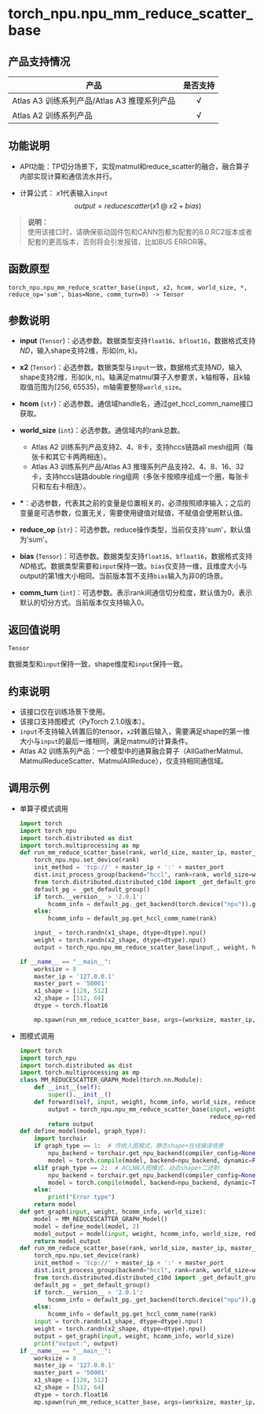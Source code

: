 # torch_npu.npu_mm_reduce_scatter_base

## 产品支持情况

| 产品                                                         | 是否支持 |
| ------------------------------------------------------------ | :------: |
|<term>Atlas A3 训练系列产品/Atlas A3 推理系列产品</term>            |    √     |
|<term>Atlas A2 训练系列产品</term>    | √  |

## 功能说明

-   API功能：TP切分场景下，实现matmul和reduce\_scatter的融合，融合算子内部实现计算和通信流水并行。

-   计算公式：
    $x1$代表输入`input`
    $$
    output = reducescatter(x1 \mathbin{@} x2 + bias)
    $$

>**说明：**<br> 
>使用该接口时，请确保驱动固件包和CANN包都为配套的8.0.RC2版本或者配套的更高版本，否则将会引发报错，比如BUS ERROR等。

## 函数原型

```
torch_npu.npu_mm_reduce_scatter_base(input, x2, hcom, world_size, *, reduce_op='sum', bias=None, comm_turn=0) -> Tensor
```

## 参数说明

- **input** (`Tensor`)：必选参数。数据类型支持`float16`、`bfloat16`，数据格式支持$ND$，输入shape支持2维，形如\(m, k\)。
- **x2** (`Tensor`)：必选参数。数据类型与`input`一致，数据格式支持$ND$，输入shape支持2维，形如\(k, n\)。轴满足matmul算子入参要求，k轴相等，且k轴取值范围为\[256, 65535\)，m轴需要整除`world_size`。
- **hcom** (`str`)：必选参数。通信域handle名，通过get\_hccl\_comm\_name接口获取。
- **world\_size** (`int`)：必选参数。通信域内的rank总数。
    -   <term>Atlas A2 训练系列产品</term>支持2、4、8卡，支持hccs链路all mesh组网（每张卡和其它卡两两相连）。
    -   <term>Atlas A3 训练系列产品/Atlas A3 推理系列产品</term>支持2、4、8、16、32卡，支持hccs链路double ring组网（多张卡按顺序组成一个圈，每张卡只和左右卡相连）。

- <strong>*</strong>：必选参数，代表其之前的变量是位置相关的，必须按照顺序输入；之后的变量是可选参数，位置无关，需要使用键值对赋值，不赋值会使用默认值。
- **reduce\_op** (`str`)：可选参数。reduce操作类型，当前仅支持'sum'，默认值为'sum'。
- **bias** (`Tensor`)：可选参数。数据类型支持`float16`、`bfloat16`，数据格式支持$ND$格式。数据类型需要和`input`保持一致。`bias`仅支持一维，且维度大小与output的第1维大小相同。当前版本暂不支持`bias`输入为非0的场景。
- **comm\_turn** (`int`)：可选参数。表示rank间通信切分粒度，默认值为0，表示默认的切分方式。当前版本仅支持输入0。

## 返回值说明

`Tensor`

数据类型和`input`保持一致，shape维度和`input`保持一致。

## 约束说明

-   该接口仅在训练场景下使用。
-   该接口支持图模式（PyTorch 2.1.0版本）。
-   `input`不支持输入转置后的tensor，`x2`转置后输入，需要满足shape的第一维大小与`input`的最后一维相同，满足matmul的计算条件。
-   <term>Atlas A2 训练系列产品</term>：一个模型中的通算融合算子（AllGatherMatmul、MatmulReduceScatter、MatmulAllReduce），仅支持相同通信域。

## 调用示例

-   单算子模式调用

    ```python
    import torch
    import torch_npu
    import torch.distributed as dist
    import torch.multiprocessing as mp
    def run_mm_reduce_scatter_base(rank, world_size, master_ip, master_port, x1_shape, x2_shape, dtype):
        torch_npu.npu.set_device(rank)
        init_method = 'tcp://' + master_ip + ':' + master_port
        dist.init_process_group(backend="hccl", rank=rank, world_size=world_size, init_method=init_method)
        from torch.distributed.distributed_c10d import _get_default_group
        default_pg = _get_default_group()
        if torch.__version__ > '2.0.1':
            hcomm_info = default_pg._get_backend(torch.device("npu")).get_hccl_comm_name(rank)
        else:
            hcomm_info = default_pg.get_hccl_comm_name(rank)
    
        input_ = torch.randn(x1_shape, dtype=dtype).npu()
        weight = torch.randn(x2_shape, dtype=dtype).npu()
        output = torch_npu.npu_mm_reduce_scatter_base(input_, weight, hcomm_info, world_size)
    
    if __name__ == "__main__":
        worksize = 8
        master_ip = '127.0.0.1'
        master_port = '50001'
        x1_shape = [128, 512]
        x2_shape = [512, 64]
        dtype = torch.float16
    
        mp.spawn(run_mm_reduce_scatter_base, args=(worksize, master_ip, master_port, x1_shape, x2_shape, dtype), nprocs=worksize)
    ```

-   图模式调用

    ```python
    import torch
    import torch_npu
    import torch.distributed as dist
    import torch.multiprocessing as mp
    class MM_REDUCESCATTER_GRAPH_Model(torch.nn.Module):
        def __init__(self):
            super().__init__()
        def forward(self, input, weight, hcomm_info, world_size, reduce_op):
            output = torch_npu.npu_mm_reduce_scatter_base(input, weight, hcomm_info, world_size,
                                                          reduce_op=reduce_op)
            return output
    def define_model(model, graph_type):
        import torchair
        if graph_type == 1:  # 传统入图模式，静态shape+在线编译场景
            npu_backend = torchair.get_npu_backend(compiler_config=None)
            model = torch.compile(model, backend=npu_backend, dynamic=False)
        elif graph_type == 2:  # ACLNN入图模式，动态shape+二进制
            npu_backend = torchair.get_npu_backend(compiler_config=None)
            model = torch.compile(model, backend=npu_backend, dynamic=True)
        else:
            print("Error type")
        return model
    def get_graph(input, weight, hcomm_info, world_size):
        model = MM_REDUCESCATTER_GRAPH_Model()
        model = define_model(model, 2)
        model_output = model(input, weight, hcomm_info, world_size, reduce_op="sum")
        return model_output
    def run_mm_reduce_scatter_base(rank, world_size, master_ip, master_port, x1_shape, x2_shape, dtype):
        torch_npu.npu.set_device(rank)
        init_method = 'tcp://' + master_ip + ':' + master_port
        dist.init_process_group(backend="hccl", rank=rank, world_size=world_size, init_method=init_method)
        from torch.distributed.distributed_c10d import _get_default_group
        default_pg = _get_default_group()
        if torch.__version__ > '2.0.1':
            hcomm_info = default_pg._get_backend(torch.device("npu")).get_hccl_comm_name(rank)
        else:
            hcomm_info = default_pg.get_hccl_comm_name(rank)
        input = torch.randn(x1_shape, dtype=dtype).npu()
        weight = torch.randn(x2_shape, dtype=dtype).npu()
        output = get_graph(input, weight, hcomm_info, world_size)
        print("output:", output)
    if __name__ == "__main__":
        worksize = 8
        master_ip = '127.0.0.1'
        master_port = '50001'
        x1_shape = [128, 512]
        x2_shape = [512, 64]
        dtype = torch.float16
        mp.spawn(run_mm_reduce_scatter_base, args=(worksize, master_ip, master_port, x1_shape, x2_shape, dtype), nprocs=worksize)
    ```

